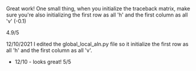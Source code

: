 Great work! One small thing, when you initialize the traceback matrix, make sure you're also initializing the first row as all 'h' and the first column as all 'v' (-0.1)

4.9/5

12/10/2021
I edited the global_local_aln.py file so it initialize the first row as all 'h' and the first column as all 'v'. 
- 12/10 - looks great! 5/5
